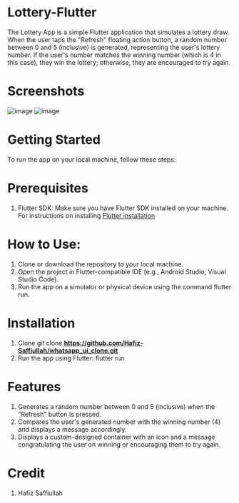 # Lottery-Flutter
The Lottery App is a simple Flutter application that simulates a lottery draw. When the user taps the "Refresh" floating action button, a random number between 0 and 5 (inclusive) is generated, representing the user's lottery number. If the user's number matches the winning number (which is 4 in this case), they win the lottery; otherwise, they are encouraged to try again.

# Screenshots

![image](https://github.com/Hafiz-Saffiullah/Lottery-Flutter/assets/141110834/29b129b9-f5c5-454a-94cf-f207130e1d1e)
![image](https://github.com/Hafiz-Saffiullah/Lottery-Flutter/assets/141110834/291210f7-0a73-455d-9478-482563110c57)

# Getting Started
To run the app on your local machine, follow these steps:
# Prerequisites
1. Flutter SDK: Make sure you have Flutter SDK installed on your machine. For instructions on installing [Flutter installation](https://docs.flutter.dev/get-started/install)

# How to Use:

1. Clone or download the repository to your local machine.
2. Open the project in Flutter-compatible IDE (e.g., Android Studio, Visual Studio Code).
3. Run the app on a simulator or physical device using the command flutter run.

# Installation
1. Clone
 git clone **https://github.com/Hafiz-Saffiullah/whatsapp_ui_clone.git**
2. Run the app using Flutter:
 flutter run

# Features
1. Generates a random number between 0 and 5 (inclusive) when the "Refresh" button is pressed.
2. Compares the user's generated number with the winning number (4) and displays a message accordingly.
3. Displays a custom-designed container with an icon and a message congratulating the user on winning or encouraging them to try again.


# Credit
1. Hafiz Saffiullah
